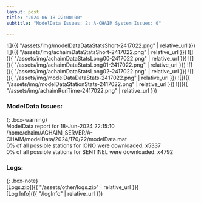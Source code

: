 ```yaml
---
layout: post
title: "2024-06-18 22:00:00"
subtitle: "ModelData Issues: 2; A-CHAIM System Issues: 0"

---
```


![]({{ "/assets/img/modelDataDataStatsShort-2417022.png" | relative_url }})
![]({{ "/assets/img/achaimDataStatsShort-2417022.png" | relative_url }})
![]({{ "/assets/img/achaimDataStatsLong00-2417022.png" | relative_url }})
![]({{ "/assets/img/achaimDataStatsLong01-2417022.png" | relative_url }})
![]({{ "/assets/img/achaimDataStatsLong02-2417022.png" | relative_url }})
![]({{ "/assets/img/modelDataDataStats-2417022.png" | relative_url }})
![]({{ "/assets/img/modelDataStationStats-2417022.png" | relative_url }})
![]({{ "/assets/img/achaimRunTime-2417022.png" | relative_url }})


### ModelData Issues:  
  
{: .box-warning}  
 ModelData report for 18-Jun-2024 22:15:10   
 /home/chaim/ACHAIM_SERVER/A-CHAIM/modelData/2024/170/22/modelData.mat   
 0% of all possible stations for IONO were downloaded. x5337   
 0% of all possible stations for SENTINEL were downloaded. x4792   
  


### Logs:  
  
{: .box-note}  
[Logs.zip]({{ "/assets/other/logs.zip" | relative_url }})  
[Log Info]({{ "/logInfo" | relative_url }})  
